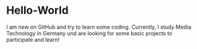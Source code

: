 # Hello-World
I am new on GitHub and try to learn some coding. Currently, I study Media Technology in Germany und are looking for some basic projects to participate and learn!
